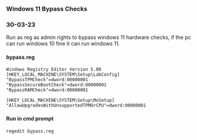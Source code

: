 ### Windows 11 Bypass Checks
### 30-03-23

Run as reg as admin rights to bypass windows 11 hardware checks, if the pc can run windows 10 fine it can run windows 11. 

#### bypass.reg

```text
Windows Registry Editor Version 5.00
[HKEY_LOCAL_MACHINE\SYSTEM\Setup\LabConfig]
"BypassTPMCheck"=dword:00000001
"BypassSecureBootCheck"=dword:00000001
"BypassRAMCheck"=dword:00000001

[HKEY_LOCAL_MACHINE\SYSTEM\Setup\MoSetup]
"AllowUpgradesWithUnsupportedTPMOrCPU"=dword:00000001
```

#### Run in cmd prompt

```text
regedit bypass.reg
```
